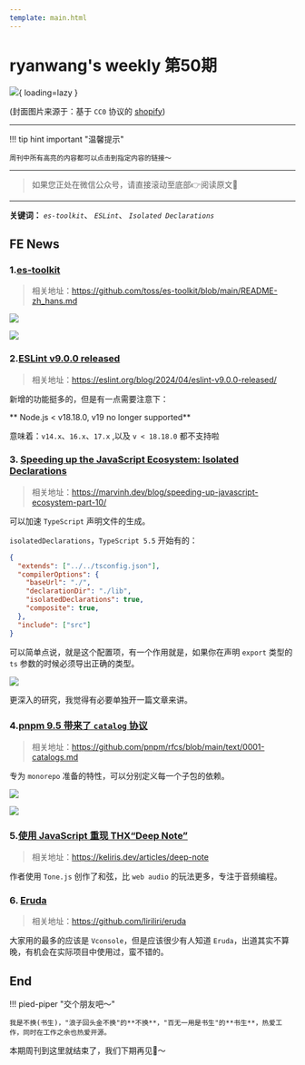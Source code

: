 ```yaml
---
template: main.html
---
```


# ryanwang's weekly 第50期

![](https://bigdreamerblog.oss-cn-beijing.aliyuncs.com/nextBlog/MoJyhp.png?x-oss-process=image/auto-orient,1/interlace,1/quality,q_90/format,webp){ loading=lazy }


(封面图片来源于：基于 `CC0` 协议的 [shopify](https://www.shopify.com/stock-photos/photos/silhouetted-people-taking-pictures-of-the-sky))

------

!!! tip hint important "温馨提示"

    周刊中所有高亮的内容都可以点击到指定内容的链接～

---
> 如果您正处在微信公众号，请直接滚动至底部👉阅读原文🫶

---

**关键词：** *`es-toolkit`*、 *`ESLint`*、 *`Isolated Declarations`*

## FE News

### 1.[es-toolkit](https://github.com/toss/es-toolkit/blob/main/README-zh_hans.md)
> 相关地址：https://github.com/toss/es-toolkit/blob/main/README-zh_hans.md

![](https://bigdreamerblog.oss-cn-beijing.aliyuncs.com/nextBlog/Sk8OqP.png)

![](https://bigdreamerblog.oss-cn-beijing.aliyuncs.com/nextBlog/eXJBxu.png)

### 2.[ESLint v9.0.0 released](https://eslint.org/blog/2024/04/eslint-v9.0.0-released/)
> 相关地址：https://eslint.org/blog/2024/04/eslint-v9.0.0-released/

新增的功能挺多的，但是有一点需要注意下：

** Node.js < v18.18.0, v19 no longer supported**

意味着：`v14.x`、`16.x`、`17.x` ,以及 `v < 18.18.0` 都不支持啦

### 3. [Speeding up the JavaScript Ecosystem: Isolated Declarations](https://marvinh.dev/blog/speeding-up-javascript-ecosystem-part-10/)
> 相关地址：https://marvinh.dev/blog/speeding-up-javascript-ecosystem-part-10/

可以加速 `TypeScript` 声明文件的生成。

`isolatedDeclarations`，`TypeScript 5.5` 开始有的：

```json
{
  "extends": ["../../tsconfig.json"],
  "compilerOptions": {
    "baseUrl": "./",
    "declarationDir": "./lib",
    "isolatedDeclarations": true,
    "composite": true,
  },
  "include": ["src"]
}
```

可以简单点说，就是这个配置项，有一个作用就是，如果你在声明 `export` 类型的 `ts` 参数的时候必须导出正确的类型。

![](https://bigdreamerblog.oss-cn-beijing.aliyuncs.com/nextBlog/xdnYYs.png)

更深入的研究，我觉得有必要单独开一篇文章来讲。

### 4.[pnpm 9.5 带来了 `catalog` 协议](https://github.com/pnpm/rfcs/blob/main/text/0001-catalogs.md)
> 相关地址：https://github.com/pnpm/rfcs/blob/main/text/0001-catalogs.md

专为 `monorepo` 准备的特性，可以分别定义每一个子包的依赖。

![](https://bigdreamerblog.oss-cn-beijing.aliyuncs.com/nextBlog/FAqKVj.png)

![](https://bigdreamerblog.oss-cn-beijing.aliyuncs.com/nextBlog/cYZ3b0.png)

### 5.[使用 JavaScript 重现 THX“Deep Note”](https://keliris.dev/articles/deep-note)
> 相关地址：https://keliris.dev/articles/deep-note

作者使用 `Tone.js` 创作了和弦，比 `web audio` 的玩法更多，专注于音频编程。

### 6. [Eruda](https://github.com/liriliri/eruda)
> 相关地址：https://github.com/liriliri/eruda

大家用的最多的应该是 `Vconsole`，但是应该很少有人知道 `Eruda`，出道其实不算晚，有机会在实际项目中使用过，蛮不错的。



## End

!!! pied-piper "交个朋友吧～"

    我是不换(书生)，"浪子回头金不换"的**不换**，"百无一用是书生"的**书生**，热爱工作，同时在工作之余也热爱开源。

本期周刊到这里就结束了，我们下期再见👋～
